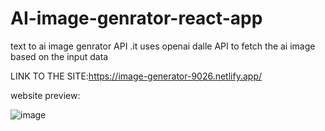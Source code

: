 # AI-image-genrator-react-app

text to ai image genrator API .it uses openai dalle API to fetch the ai image based on the input data 

LINK TO THE SITE:https://image-generator-9026.netlify.app/

website preview:

![image](https://user-images.githubusercontent.com/91087103/212531212-38999ada-66d8-4d19-8cc6-3cab3c25a747.png)


